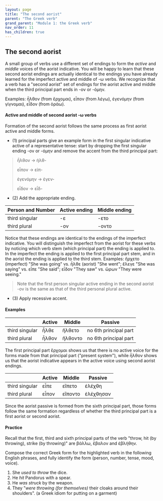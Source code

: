 ```yaml
---
layout: page
title: "The second aorist"
parent: "The Greek verb"
grand_parent: "Module 1: the Greek verb"
nav_order: 11
has_children: true
---
```



## The second aorist

A small group of verbs use a different set of endings to form the *active* and *middle* voices of the aorist indicative.  You will be happy to learn that these second aorist endings are actually identical to the endings you have already learned for the imperfect active and middle of -ω verbs.  We recognize that a verb has a "second aorist" set of endings for the aorist active and middle when the third principal part ends in -ον or -όμην.  

Examples: ἦλθον (from ἔρχομαι), εἶπον (from λέγω), ἐγενόμην (from γίγνομαι), εἶδον (from ὁράω).


#### Active and middle of second aorist -ω verbs

Formation of the second aorist follows the same process as first aorist active and middle forms.

- (1) principal parts give an example form in the first singular indicative active of a representative tense: start by dropping the first singular ending -ον or -όμην and remove the accent from the third principal part:

> ἦλθον -> ἠλθ-
>
> εἶπον -> εἰπ-
> 
> ἐγενόμην -> ἐγεν-
>
> εἶδον -> εἶδ-

- (2) Add the appropriate ending. 

| Person and Number | Active ending | Middle ending |
| --- | --- | --- |
| third singular |  -ε | -ετο |
| third plural | -ον | -οντο |

Notice that these endings are identical to the endings of the imperfect indicative. You will distinguish the imperfect from the aorist for these verbs by noticing which verb stem (which principal part) the ending is applied to. In the imperfect the ending is applied to the first principal part stem, and in the aorist the ending is applied to the third stem. Examples: ἤρχετο (imperfect) "She was going" vs. ἦλθε (aorist) "She went"; ἔλεγε "She was saying"  vs. εἶπε "She said"; εἶδον "They saw" vs. ὥρων "They were seeing."

> Note that the first person singular active ending in the second aorist -ον is the same as that of the third personal plural active.


- (3) Apply recessive accent.  


#### Examples

| | Active | Middle | Passive |
| --- | --- | --- | --- |
| third singular |  ἦλθε | ἤλθετο | no 6th principal part |
| third plural | ἦλθον | ἤλθοντο | no 6th principal part  |

The first principal part ἔρχομαι shows us that there is no active voice for the forms made from that principal part ("present system"), while ἦλθον shows us that the aorist indicative appears in the active voice using second aorist endings.

| | Active | Middle | Passive |
| --- | --- | --- | --- |
| third singular |  εἶπε | εἴπετο | ἐλέχθη |
| third plural | εἶπον | εἴποντο  |ἐλέχθησαν  |

Since the aorist passive is formed from the sixth principal part, those forms follow the same formation regardless of whether the third principal part is a first aorist or second aorist.

#### Practice

Recall that the first, third and sixth principal parts of the verb "throw, hit (by throwing), strike (by throwing)" are βάλλω, ἔβαλον and ἐβλήθην.

Compose the correct Greek form for the highlighted verb in the following English phrases, and fully identify the form (person, number, tense, mood, voice).

1. She *used to throw* the dice.
2. He *hit* Pandorus with a spear.
3. He *was struck* by the weapon.
4. They "*were throwing (for themselves)* their cloaks around their shoulders".  (a Greek idiom for putting on a garment)



